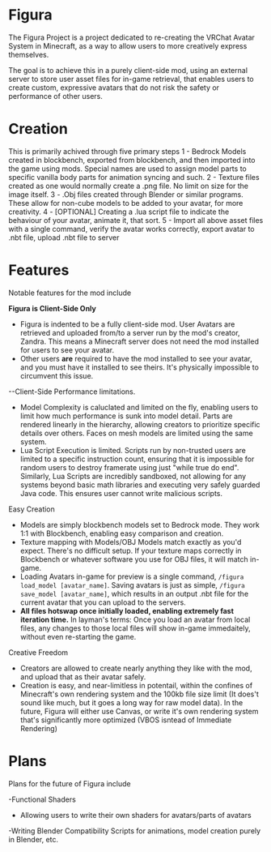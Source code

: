 # Figura

The Figura Project is a project dedicated to re-creating the VRChat Avatar System in Minecraft, as a way to allow users to more creatively express themselves.

The goal is to achieve this in a purely client-side mod, using an external server to store user asset files for in-game retrieval, that enables users to create custom, expressive avatars that do not risk the safety or performance of other users.



# Creation

This is primarily achived through five primary steps
1 - Bedrock Models created in blockbench, exported from blockbench, and then imported into the game using mods. Special names are used to assign model parts to specific vanilla body parts for animation syncing and such.
2 - Texture files created as one would normally create a .png file. No limit on size for the image itself.
3 - .Obj files created through Blender or similar programs. These allow for non-cube models to be added to your avatar, for more creativity.
4 - [OPTIONAL] Creating a .lua script file to indicate the behaviour of your avatar, animate it, that sort.
5 - Import all above asset files with a single command, verify the avatar works correctly, export avatar to .nbt file, upload .nbt file to server


# Features
Notable features for the mod include

**Figura is Client-Side Only**
  - Figura is indented to be a fully client-side mod. User Avatars are retrieved and uploaded from/to a server run by the mod's creator, Zandra. This means a Minecraft server does not need the mod installed for users to see your avatar.
  - Other users **are** required to have the mod installed to see your avatar, and you must have it installed to see theirs. It's physically impossible to circumvent this issue.

--Client-Side Performance limitations.
  - Model Complexity is caluclated and limited on the fly, enabling users to limit how much performance is sunk into model detail. Parts are rendered linearly in the hierarchy, allowing creators to prioritize specific details over others. Faces on mesh models are limited using the same system.
  - Lua Script Execution is limited. Scripts run by non-trusted users are limited to a specific instruction count, ensuring that it is impossible for random users to destroy framerate using just "while true do end". Similarly, Lua Scripts are incredibly sandboxed, not allowing for any systems beyond basic math libraries and executing very safely guarded Java code. This ensures user cannot write malicious scripts.


Easy Creation
  - Models are simply blockbench models set to Bedrock mode. They work 1:1 with Blockbench, enabling easy comparison and creation.
  - Texture mapping with Models/OBJ Models match exactly as you'd expect. There's no difficult setup. If your texture maps correctly in Blockbench or whatever software you use for OBJ files, it will match in-game.
  - Loading Avatars in-game for preview is a single command, `/figura load_model [avatar_name]`. Saving avatars is just as simple, `/figura save_model [avatar_name]`, which results in an output .nbt file for the current avatar that you can upload to the servers.
  - **All files hotswap once initially loaded, enabling extremely fast iteration time.** In layman's terms: Once you load an avatar from local files, any changes to those local files will show in-game immedaitely, without even re-starting the game.

Creative Freedom
  - Creators are allowed to create nearly anything they like with the mod, and upload that as their avatar safely.
  - Creation is easy, and near-limitless in potentail, within the confines of Minecraft's own rendering system and the 100kb file size limit (It does't sound like much, but it goes a long way for raw model data). In the future, Figura will either use Canvas, or write it's own rendering system that's significantly more optimized (VBOS isntead of Immediate Rendering)


# Plans
Plans for the future of Figura include

-Functional Shaders
  - Allowing users to write their own shaders for avatars/parts of avatars

-Writing Blender Compatibility Scripts for animations, model creation purely in Blender, etc.
